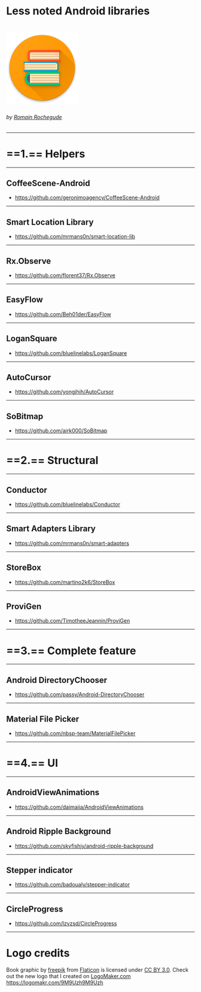 <!--
$theme: gaia
template: gaia
$size: 16:9
-->

Less noted Android libraries
===

# ![](assets/logo.png)

###### by [Romain Rochegude](https://github.com/RoRoche)

---
<!-- page_number: true -->

# ==1.== Helpers

---

## CoffeeScene-Android

* <https://github.com/geronimoagency/CoffeeScene-Android>

---

## Smart Location Library

* <https://github.com/mrmans0n/smart-location-lib>

---

## Rx.Observe

* <https://github.com/florent37/Rx.Observe>

---

## EasyFlow

* <https://github.com/Beh01der/EasyFlow>

---

## LoganSquare

* <https://github.com/bluelinelabs/LoganSquare>

---

## AutoCursor

* <https://github.com/yongjhih/AutoCursor>

---

## SoBitmap

* <https://github.com/airk000/SoBitmap>

---

# ==2.== Structural

---

## Conductor

* <https://github.com/bluelinelabs/Conductor>

---

## Smart Adapters Library

* <https://github.com/mrmans0n/smart-adapters>

---

## StoreBox

* <https://github.com/martino2k6/StoreBox>

---

## ProviGen

* <https://github.com/TimotheeJeannin/ProviGen>

---

# ==3.== Complete feature

---

## Android DirectoryChooser

* <https://github.com/passy/Android-DirectoryChooser>

---

## Material File Picker

* <https://github.com/nbsp-team/MaterialFilePicker>

---

# ==4.== UI

--- 

## AndroidViewAnimations

* <https://github.com/daimajia/AndroidViewAnimations>

---

## Android Ripple Background

* <https://github.com/skyfishjy/android-ripple-background>

---

## Stepper indicator

* <https://github.com/badoualy/stepper-indicator>

---

## CircleProgress

* <https://github.com/lzyzsd/CircleProgress>

---

# Logo credits

Book graphic by <a href="http://www.flaticon.com/authors/freepik">freepik</a> from <a href="http://www.flaticon.com/">Flaticon</a> is licensed under <a href="http://creativecommons.org/licenses/by/3.0/" title="Creative Commons BY 3.0">CC BY 3.0</a>. Check out the new logo that I created on <a href="http://logomakr.com" title="Logo Maker">LogoMaker.com</a> https://logomakr.com/9M9Uzh9M9Uzh